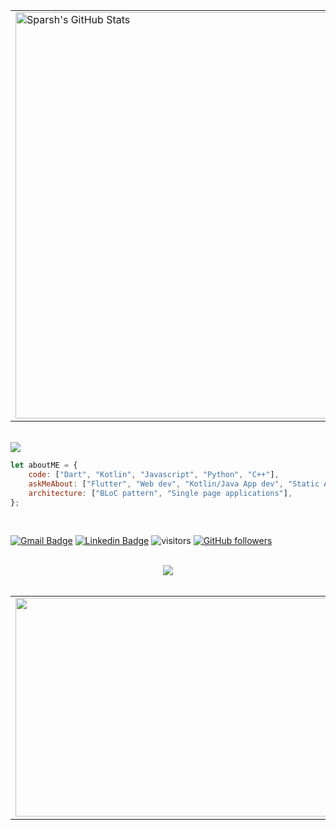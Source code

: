   <div align="center">
  <table>
  <tr><td><img width="650" src="https://github-readme-stats.vercel.app/api?username=Sparsh1212&show_icons=true&line_height=27&count_private=true&title_color=ffffff&text_color=c9cacc&icon_color=2bbc8a&bg_color=1d1f21" alt="Sparsh's GitHub Stats" /></td>
  <td><img width="350" height="250" src="https://media1.tenor.com/images/1ae2e1b1b3f6208588e7d3c3dcabd3f0/tenor.gif?itemid=14010419"/>  
  </table>
    <br />
  </div>

<img src="https://activity-graph.herokuapp.com/graph?username=Sparsh1212&theme=react-dark" />

<br />
  
```javascript
let aboutME = {
    code: ["Dart", "Kotlin", "Javascript", "Python", "C++"],
    askMeAbout: ["Flutter", "Web dev", "Kotlin/Java App dev", "Static Analysis", "Scripting", "Music"],
    architecture: ["BLoC pattern", "Single page applications"],
};
```
<br />
 
[![Gmail Badge](https://img.shields.io/badge/sparshagrawal1212@gmail-c14438?style=flat-square&logo=Gmail&logoColor=white&link=mailto:sparshagrawal1212@gmail.com)](mailto:sparshagrawal1212@gmail)
[![Linkedin Badge](https://img.shields.io/badge/-Sparsh-blue?style=flat-square&logo=Linkedin&logoColor=white&link=https://www.linkedin.com/in/sparsh-agrawal-320050199/)](https://www.linkedin.com/in/sparsh-agrawal-320050199/)
![visitors](https://visitor-badge.laobi.icu/badge?page_id=Sparsh1212.Sparsh1212)
[![GitHub followers](https://img.shields.io/github/followers/Sparsh1212.svg?style=social&label=Follow)](https://github.com/Sparsh1212?tab=followers)
  
  <br />
<div align="center"><img src="https://github-profile-trophy.vercel.app/?username=Sparsh1212&theme=nord&row=1&margin-w=25" /></div>
  <br />
 <table>
   <td><img width="500" height="350" src="https://github-readme-stats.vercel.app/api/top-langs/?username=Sparsh1212&langs_count=5" /></td>
<td><img width="500" height="300" src="http://github-readme-streak-stats.herokuapp.com?user=Sparsh1212&theme=vue-dark&hide_border=true" /></td>
 </table>


